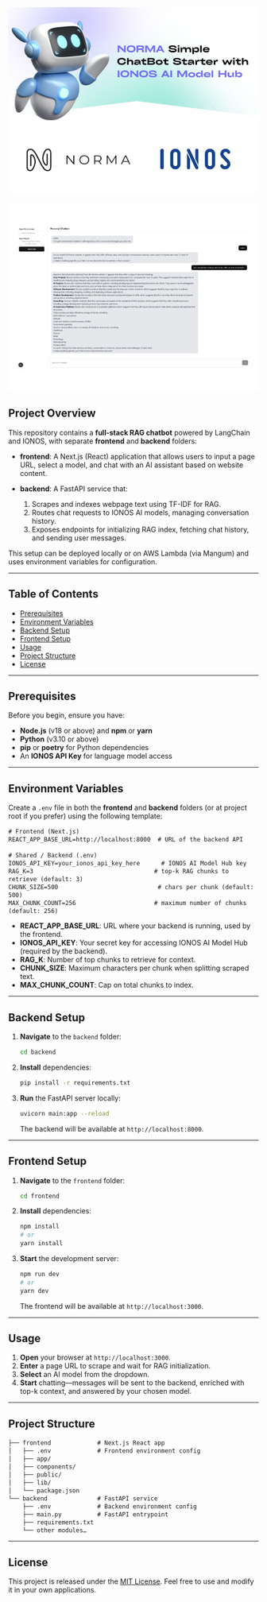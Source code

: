 ![AI Chatbot Image](assets/images/cover.jpg)

![Screenshot](assets/images/screenshot.png)

## Project Overview

This repository contains a **full-stack RAG chatbot** powered by LangChain and IONOS, with separate **frontend** and **backend** folders:

- **frontend**: A Next.js (React) application that allows users to input a page URL, select a model, and chat with an AI assistant based on website content.
- **backend**: A FastAPI service that:

  1. Scrapes and indexes webpage text using TF-IDF for RAG.
  2. Routes chat requests to IONOS AI models, managing conversation history.
  3. Exposes endpoints for initializing RAG index, fetching chat history, and sending user messages.

This setup can be deployed locally or on AWS Lambda (via Mangum) and uses environment variables for configuration.

---

## Table of Contents

- [Prerequisites](#prerequisites)
- [Environment Variables](#environment-variables)
- [Backend Setup](#backend-setup)
- [Frontend Setup](#frontend-setup)
- [Usage](#usage)
- [Project Structure](#project-structure)
- [License](#license)

---

## Prerequisites

Before you begin, ensure you have:

- **Node.js** (v18 or above) and **npm** or **yarn**
- **Python** (v3.10 or above)
- **pip** or **poetry** for Python dependencies
- An **IONOS API Key** for language model access

---

## Environment Variables

Create a `.env` file in both the **frontend** and **backend** folders (or at project root if you prefer) using the following template:

```dotenv
# Frontend (Next.js)
REACT_APP_BASE_URL=http://localhost:8000  # URL of the backend API

# Shared / Backend (.env)
IONOS_API_KEY=your_ionos_api_key_here      # IONOS AI Model Hub key
RAG_K=3                                  # top-k RAG chunks to retrieve (default: 3)
CHUNK_SIZE=500                            # chars per chunk (default: 500)
MAX_CHUNK_COUNT=256                      # maximum number of chunks (default: 256)
```

- **REACT_APP_BASE_URL**: URL where your backend is running, used by the frontend.
- **IONOS_API_KEY**: Your secret key for accessing IONOS AI Model Hub (required by the backend).
- **RAG_K**: Number of top chunks to retrieve for context.
- **CHUNK_SIZE**: Maximum characters per chunk when splitting scraped text.
- **MAX_CHUNK_COUNT**: Cap on total chunks to index.

---

## Backend Setup

1. **Navigate** to the `backend` folder:

   ```bash
   cd backend
   ```

2. **Install** dependencies:

   ```bash
   pip install -r requirements.txt
   ```

3. **Run** the FastAPI server locally:

   ```bash
   uvicorn main:app --reload
   ```

   The backend will be available at `http://localhost:8000`.

---

## Frontend Setup

1. **Navigate** to the `frontend` folder:

   ```bash
   cd frontend
   ```

2. **Install** dependencies:

   ```bash
   npm install
   # or
   yarn install
   ```

3. **Start** the development server:

   ```bash
   npm run dev
   # or
   yarn dev
   ```

   The frontend will be available at `http://localhost:3000`.

---

## Usage

1. **Open** your browser at `http://localhost:3000`.
2. **Enter** a page URL to scrape and wait for RAG initialization.
3. **Select** an AI model from the dropdown.
4. **Start** chatting—messages will be sent to the backend, enriched with top-k context, and answered by your chosen model.

---

## Project Structure

```
├── frontend             # Next.js React app
│   ├── .env             # Frontend environment config
│   ├── app/
│   ├── components/
│   ├── public/
│   ├── lib/
│   └── package.json
└── backend              # FastAPI service
    ├── .env             # Backend environment config
    ├── main.py          # FastAPI entrypoint
    ├── requirements.txt
    └── other modules…
```

---

## License

This project is released under the [MIT License](LICENSE). Feel free to use and modify it in your own applications.
